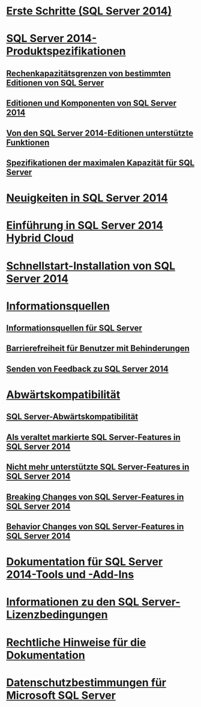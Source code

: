 # [Erste Schritte (SQL Server 2014)](getting-started-sql-server-2014.md)
# [SQL Server 2014-Produktspezifikationen](sql-server-2014-product-specifications.md)
## [Rechenkapazitätsgrenzen von bestimmten Editionen von SQL Server](../sql-server/compute-capacity-limits-by-edition-of-sql-server.md)
## [Editionen und Komponenten von SQL Server 2014](../sql-server/editions-and-components-of-sql-server-2016.md)
## [Von den SQL Server 2014-Editionen unterstützte Funktionen](features-supported-by-the-editions-of-sql-server-2014.md)
## [Spezifikationen der maximalen Kapazität für SQL Server](../sql-server/maximum-capacity-specifications-for-sql-server.md)
# [Neuigkeiten in SQL Server 2014](../sql-server/what-s-new-in-sql-server-2016.md)
# [Einführung in SQL Server 2014 Hybrid Cloud](introduction-to-sql-server-2014-hybrid-cloud.md)
# [Schnellstart-Installation von SQL Server 2014](quick-start-installation-of-sql-server-2014.md)
# [Informationsquellen](getting-assistance-sql-server-2014.md)
## [Informationsquellen für SQL Server](getting-sql-server-assistance.md)
## [Barrierefreiheit für Benutzer mit Behinderungen](accessibility-for-people-with-disabilities.md)
## [Senden von Feedback zu SQL Server 2014](providing-feedback-for-sql-server-2014.md)
# [Abwärtskompatibilität](backward-compatibility.md)
## [SQL Server-Abwärtskompatibilität](sql-server-backward-compatibility.md)
## [Als veraltet markierte SQL Server-Features in SQL Server 2014](deprecated-sql-server-features-in-sql-server-2014.md)
## [Nicht mehr unterstützte SQL Server-Features in SQL Server 2014](discontinued-sql-server-features-in-sql-server-2014.md)
## [Breaking Changes von SQL Server-Features in SQL Server 2014](breaking-changes-to-sql-server-features-in-sql-server-2014.md)
## [Behavior Changes von SQL Server-Features in SQL Server 2014](behavior-changes-to-sql-server-features-in-sql-server-2014.md)
# [Dokumentation für SQL Server 2014-Tools und -Add-Ins](documentation-for-sql-server-2014-tools-and-add-in-components.md)
# [Informationen zu den SQL Server-Lizenzbedingungen](about-the-sql-server-license-terms.md)
# [Rechtliche Hinweise für die Dokumentation](legal-notice-for-documentation.md)
# [Datenschutzbestimmungen für Microsoft SQL Server](microsoft-sql-server-privacy-statement.md)
